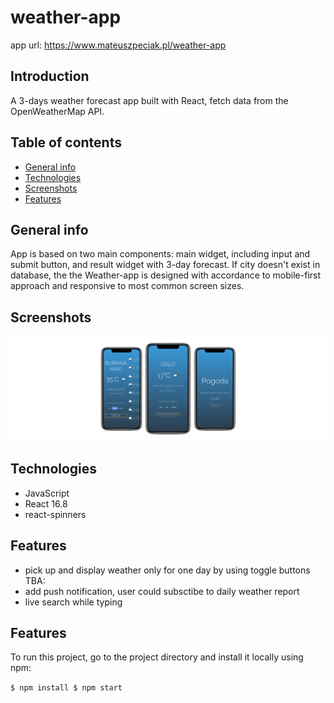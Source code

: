 # weather-app

app url: https://www.mateuszpeciak.pl/weather-app

## Introduction 
A 3-days weather forecast app built with React, fetch data from the OpenWeatherMap API. 

## Table of contents
* [General info](#general-info)
* [Technologies](#technologies)
* [Screenshots](#screenshots)
* [Features](#features)

## General info
App is based on two main components: main widget, including input and submit button, and result widget with 3-day forecast. If city doesn't exist in database, the  the Weather-app is designed with accordance to mobile-first approach and responsive to most common screen sizes.

## Screenshots
![mockup weather-app](/mockup/mockup.png)

## Technologies
* JavaScript
* React 16.8
* react-spinners

## Features
* pick up and display weather only for one day by using toggle buttons
TBA:
* add push notification, user could subsctibe to daily weather report
* live search while typing
## Features
To run this project, go to the project directory and install it locally using npm:

`
$ npm install
$ npm start
`
